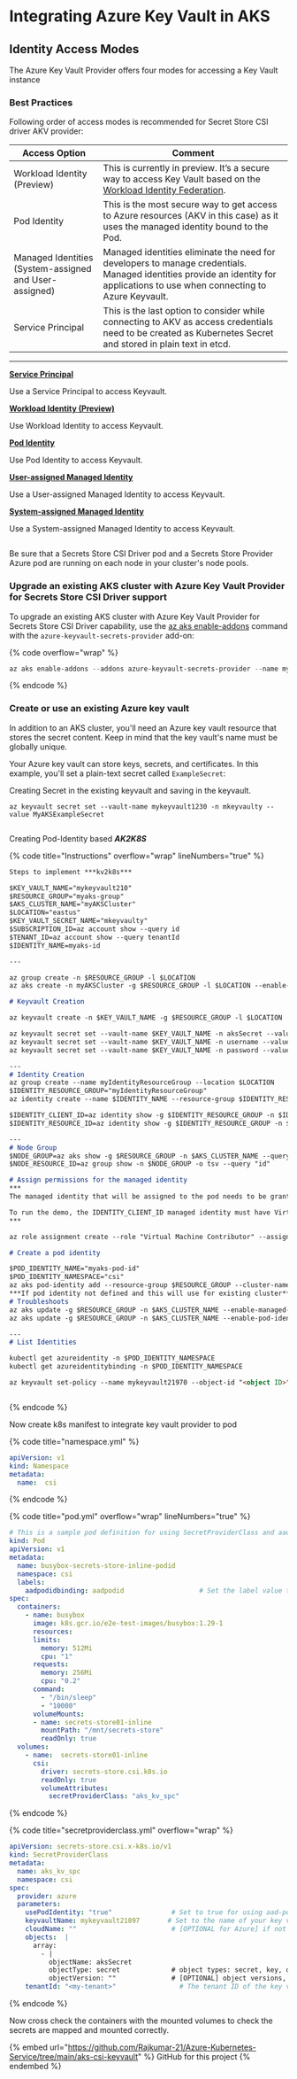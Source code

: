 # Integrating Azure Key Vault in AKS

## Identity Access Modes

The Azure Key Vault Provider offers four modes for accessing a Key Vault instance

### Best Practices <a href="#best-practices" id="best-practices"></a>

Following order of access modes is recommended for Secret Store CSI driver AKV provider:

| Access Option                                          | Comment                                                                                                                                                                                                        |
| ------------------------------------------------------ | -------------------------------------------------------------------------------------------------------------------------------------------------------------------------------------------------------------- |
| Workload Identity (Preview)                            | This is currently in preview. It’s a secure way to access Key Vault based on the [Workload Identity Federation](https://docs.microsoft.com/en-us/azure/active-directory/develop/workload-identity-federation). |
| Pod Identity                                           | This is the most secure way to get access to Azure resources (AKV in this case) as it uses the managed identity bound to the Pod.                                                                              |
| Managed Identities (System-assigned and User-assigned) | Managed identities eliminate the need for developers to manage credentials. Managed identities provide an identity for applications to use when connecting to Azure Keyvault.                                  |
| Service Principal                                      | This is the last option to consider while connecting to AKV as access credentials need to be created as Kubernetes Secret and stored in plain text in etcd.                                                    |

***

[**Service Principal**](https://azure.github.io/secrets-store-csi-driver-provider-azure/docs/configurations/identity-access-modes/service-principal-mode/)

Use a Service Principal to access Keyvault.

[**Workload Identity (Preview)**](https://azure.github.io/secrets-store-csi-driver-provider-azure/docs/configurations/identity-access-modes/workload-identity-mode/)

Use Workload Identity to access Keyvault.

[**Pod Identity**](https://azure.github.io/secrets-store-csi-driver-provider-azure/docs/configurations/identity-access-modes/pod-identity-mode/)

Use Pod Identity to access Keyvault.

[**User-assigned Managed Identity**](https://azure.github.io/secrets-store-csi-driver-provider-azure/docs/configurations/identity-access-modes/user-assigned-msi-mode/)

Use a User-assigned Managed Identity to access Keyvault.

[**System-assigned Managed Identity**](https://azure.github.io/secrets-store-csi-driver-provider-azure/docs/configurations/identity-access-modes/system-assigned-msi-mode/)

Use a System-assigned Managed Identity to access Keyvault.

<figure><img src="../.gitbook/assets/image (4).png" alt=""><figcaption></figcaption></figure>

Be sure that a Secrets Store CSI Driver pod and a Secrets Store Provider Azure pod are running on each node in your cluster's node pools.

### Upgrade an existing AKS cluster with Azure Key Vault Provider for Secrets Store CSI Driver support <a href="#upgrade-an-existing-aks-cluster-with-azure-key-vault-provider-for-secrets-store-csi-driver-support" id="upgrade-an-existing-aks-cluster-with-azure-key-vault-provider-for-secrets-store-csi-driver-support"></a>

To upgrade an existing AKS cluster with Azure Key Vault Provider for Secrets Store CSI Driver capability, use the [az aks enable-addons](https://learn.microsoft.com/en-us/cli/azure/aks#az-aks-enable-addons) command with the `azure-keyvault-secrets-provider` add-on:

{% code overflow="wrap" %}
```powershell
az aks enable-addons --addons azure-keyvault-secrets-provider --name myAKSCluster --resource-group myResourceGroup
```
{% endcode %}

### Create or use an existing Azure key vault <a href="#create-or-use-an-existing-azure-key-vault" id="create-or-use-an-existing-azure-key-vault"></a>

In addition to an AKS cluster, you'll need an Azure key vault resource that stores the secret content. Keep in mind that the key vault's name must be globally unique.

Your Azure key vault can store keys, secrets, and certificates. In this example, you'll set a plain-text secret called `ExampleSecret`:

Creating Secret in the existing keyvault and saving in the keyvault.

`az keyvault secret set --vault-name mykeyvault1230 -n mkeyvaulty --value MyAKSExampleSecret`

<figure><img src="../.gitbook/assets/image (13).png" alt=""><figcaption></figcaption></figure>

Creating Pod-Identity based _**AK2K8S**_

{% code title="Instructions" overflow="wrap" lineNumbers="true" %}
```markdown
Steps to implement ***kv2k8s***

$KEY_VAULT_NAME="mykeyvault210"
$RESOURCE_GROUP="myaks-group"
$AKS_CLUSTER_NAME="myAKSCluster"
$LOCATION="eastus"
$KEY_VAULT_SECRET_NAME="mkeyvaulty"
$SUBSCRIPTION_ID=az account show --query id
$TENANT_ID=az account show --query tenantId
$IDENTITY_NAME=myaks-id

---

az group create -n $RESOURCE_GROUP -l $LOCATION
az aks create -n myAKSCluster -g $RESOURCE_GROUP -l $LOCATION --enable-addons azure-keyvault-secrets-provider --enable-managed-identity --enable-pod-identity --enable-pod-identity-with-kubenet

# Keyvault Creation

az keyvault create -n $KEY_VAULT_NAME -g $RESOURCE_GROUP -l $LOCATION

az keyvault secret set --vault-name $KEY_VAULT_NAME -n aksSecret --value MyAKSSecrets
az keyvault secret set --vault-name $KEY_VAULT_NAME -n username --value admin_user
az keyvault secret set --vault-name $KEY_VAULT_NAME -n password --value admin_password

---
# Identity Creation
az group create --name myIdentityResourceGroup --location $LOCATION
$IDENTITY_RESOURCE_GROUP="myIdentityResourceGroup"
az identity create --name $IDENTITY_NAME --resource-group $IDENTITY_RESOURCE_GROUP --location $LOCATION --subscription $SUBSCRIPTION_ID

$IDENTITY_CLIENT_ID=az identity show -g $IDENTITY_RESOURCE_GROUP -n $IDENTITY_NAME --query clientId -otsv
$IDENTITY_RESOURCE_ID=az identity show -g $IDENTITY_RESOURCE_GROUP -n $IDENTITY_NAME --query id -otsv

---
# Node Group
$NODE_GROUP=az aks show -g $RESOURCE_GROUP -n $AKS_CLUSTER_NAME --query nodeResourceGroup -o tsv
$NODE_RESOURCE_ID=az group show -n $NODE_GROUP -o tsv --query "id"

# Assign permissions for the managed identity
***
The managed identity that will be assigned to the pod needs to be granted permissions that align with the actions it will be taking.

To run the demo, the IDENTITY_CLIENT_ID managed identity must have Virtual Machine Contributor permissions in the resource group that contains the virtual machine scale set of your AKS cluster.
***

az role assignment create --role "Virtual Machine Contributor" --assignee "$IDENTITY_CLIENT_ID" --scope $NODES_RESOURCE_ID

# Create a pod identity

$POD_IDENTITY_NAME="myaks-pod-id"
$POD_IDENTITY_NAMESPACE="csi"
az aks pod-identity add --resource-group $RESOURCE_GROUP --cluster-name $AKS_CLUSTER_NAME --namespace ${POD_IDENTITY_NAMESPACE}  --name ${POD_IDENTITY_NAME} --identity-resource-id ${IDENTITY_RESOURCE_ID}
***If pod identity not defined and this will use for existing cluster***
# Troubleshoots
az aks update -g $RESOURCE_GROUP -n $AKS_CLUSTER_NAME --enable-managed-identity
az aks update -g $RESOURCE_GROUP -n $AKS_CLUSTER_NAME --enable-pod-identity --enable-pod-identity-with-kubenet

---
# List Identities

kubectl get azureidentity -n $POD_IDENTITY_NAMESPACE
kubectl get azureidentitybinding -n $POD_IDENTITY_NAMESPACE

az keyvault set-policy --name mykeyvault21970 --object-id "<object ID>" --secret-permissions get list



```
{% endcode %}

Now create k8s manifest to integrate key vault provider to pod

{% code title="namespace.yml" %}
```yaml
apiVersion: v1
kind: Namespace
metadata:
  name:  csi
```
{% endcode %}

{% code title="pod.yml" overflow="wrap" lineNumbers="true" %}
```yaml
# This is a sample pod definition for using SecretProviderClass and aad-pod-identity to access the key vault
kind: Pod
apiVersion: v1
metadata:
  name: busybox-secrets-store-inline-podid
  namespace: csi
  labels:
    aadpodidbinding: aadpodid                   # Set the label value to the name of your pod identity
spec:
  containers:
    - name: busybox
      image: k8s.gcr.io/e2e-test-images/busybox:1.29-1
      resources:
      limits:
        memory: 512Mi
        cpu: "1"
      requests:
        memory: 256Mi
        cpu: "0.2"
      command:
        - "/bin/sleep"
        - "10000"
      volumeMounts:
      - name: secrets-store01-inline
        mountPath: "/mnt/secrets-store"
        readOnly: true
  volumes:
    - name:  secrets-store01-inline
      csi:
        driver: secrets-store.csi.k8s.io
        readOnly: true
        volumeAttributes:
          secretProviderClass: "aks_kv_spc"
```
{% endcode %}

{% code title="secretproviderclass.yml" overflow="wrap" %}
```yaml
apiVersion: secrets-store.csi.x-k8s.io/v1
kind: SecretProviderClass
metadata:
  name: aks_kv_spc
  namespace: csi
spec:
  provider: azure
  parameters:
    usePodIdentity: "true"               # Set to true for using aad-pod-identity to access your key vault
    keyvaultName: mykeyvault21897       # Set to the name of your key vault
    cloudName: ""                        # [OPTIONAL for Azure] if not provided, the Azure environment defaults to AzurePublicCloud
    objects:  |
      array:
        - |
          objectName: aksSecret
          objectType: secret             # object types: secret, key, or cert
          objectVersion: ""              # [OPTIONAL] object versions, default to latest if empty
    tenantId: "<my-tenant>"                # The tenant ID of the key vault
```
{% endcode %}

Now cross check the containers with the mounted volumes to check the secrets are mapped and mounted correctly.

{% embed url="https://github.com/Rajkumar-21/Azure-Kubernetes-Service/tree/main/aks-csi-keyvault" %}
GitHub for this project
{% endembed %}
